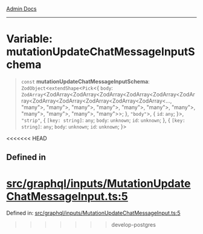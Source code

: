 [Admin Docs](/)

***

# Variable: mutationUpdateChatMessageInputSchema

> `const` **mutationUpdateChatMessageInputSchema**: `ZodObject`\<`extendShape`\<`Pick`\<\{ `body`: `ZodArray`\<ZodArray\<ZodArray\<ZodArray\<ZodArray\<ZodArray\<ZodArray\<ZodArray\<ZodArray\<ZodArray\<ZodArray\<ZodArray\<..., "many"\>, "many"\>, "many"\>, "many"\>, "many"\>, "many"\>, "many"\>, "many"\>, "many"\>, "many"\>, "many"\>\>; \}, `"body"`\>, \{ `id`: `any`; \}\>, `"strip"`, \{ `[key: string]`: `any`;  `body`: `unknown`; `id`: `unknown`; \}, \{ `[key: string]`: `any`;  `body`: `unknown`; `id`: `unknown`; \}\>

<<<<<<< HEAD
## Defined in

[src/graphql/inputs/MutationUpdateChatMessageInput.ts:5](https://github.com/NishantSinghhhhh/talawa-api/blob/ff0f1d6ae21d3428519b64e42fe3bfdff573cb6e/src/graphql/inputs/MutationUpdateChatMessageInput.ts#L5)
=======
Defined in: [src/graphql/inputs/MutationUpdateChatMessageInput.ts:5](https://github.com/PalisadoesFoundation/talawa-api/blob/37e2d6abe1cabaa02f97a3c6c418b81e8fcb5a13/src/graphql/inputs/MutationUpdateChatMessageInput.ts#L5)
>>>>>>> develop-postgres
